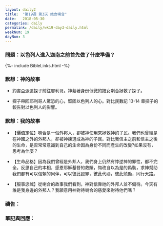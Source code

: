 ```yaml
---
layout: daily2
title:  "第19週 第3天 妓女喇合"
date:   2018-05-30
categories: daily
permalink: /daily/wk19-day3-daily.html
weekNum: 19
dayNum: 3
---
```


### 問題：以色列人進入迦南之前首先做了什麼準備？

{%- include BibleLinks.html -%}

### 默想：神的故事 
+ 約書亞派遣探子前往耶利哥。神藉著身份低微的妓女喇合拯救了探子。

+ 探子帶回耶利哥人驚恐的心，堅固以色列人的心。對比民數記 13-14 章探子的報告對以色列人的影響。

### 默想：我的故事 
+ 【價值定位】喇合是一個外邦人，卻被神使用來拯救神的子民。我們也曾經是在神國之外的外邦人，卻被神揀選成為神的子民。對比我信主之前和信主之後的生命，是否常常意識到自己的生命因為身份不同而產生的改變?如果沒有，思考為什麼？

+ 【生命品格】因為我們曾經是外邦人，我們身上仍然有悖逆神的罪性，都不完全。反思自己的本相，感恩耶穌基督的救贖，悔改自以為是的偽裝，求神幫助我們都有可以信賴的同伴，可以彼此認罪，彼此代禱，彼此勉勵，同行天路。

+ 【服事忠誠】從喇合的故事我們看到，神對信靠祂的外邦人並不偏待。今天有誰是我身邊的外邦人？我願意用神對待喇合的慈愛來對待他們嗎？

### 禱告：

### 筆記與回應：
